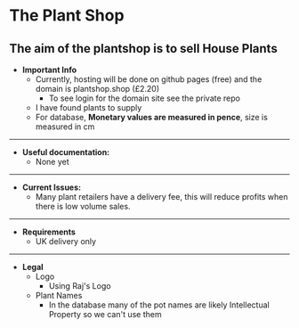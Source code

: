 # The Plant Shop
The aim of the plantshop is to sell House Plants
---
- **Important Info**
   - Currently, hosting will be done on github pages (free) and the domain is plantshop.shop (£2.20)
      - To see login for the domain site see the private repo   
   - I have found plants to supply 
   - For database, <b>Monetary values are measured in pence</b>, size is measured in cm 
---
- **Useful documentation:**
   - None yet
---

- **Current Issues:**
   - Many plant retailers have a delivery fee, this will reduce profits when there is low volume sales.
---
- **Requirements**
   - UK delivery only 
---
- **Legal**
   - Logo 
      - Using Raj's Logo
   - Plant Names
      - In the database many of the pot names are likely Intellectual Property so we can't use them
